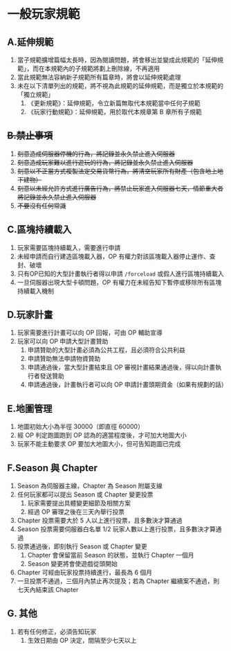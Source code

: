 # 一般玩家規範

## A.延伸規範

1. 當子規範擴增篇幅太長時，因為閱讀問題，將會移出並變成此規範的「延伸規範」，而在本規範內的子規範將劃上刪除線，不再適用
2. 當此規範無法容納新子規範所有篇章時，將會以延伸規範處理
3. 未在以下清單列出的規範，將不視為此規範的延伸規範，而是獨立於本規範的「獨立規範」
	1. 《更新規範》：延伸規範，令立新篇無取代本規範當中任何子規範
	2. 《玩家行動規範》：延伸規範，用於取代本規章第 B 章所有子規範

## ~~B.禁止事項~~

1. ~~刻意造成伺服器停機的行為，將記錄並永久禁止進入伺服器~~
2. ~~刻意造成玩家難以進行遊玩的行為，將記錄並永久禁止進入伺服器~~
3. ~~刻意以不正當方式複製法定交易貨幣行為，將清空玩家所有財產（包含地上地下建物）~~
4. ~~刻意以未經允許方式進行廣告行為，將禁止玩家進入伺服器七天，情節重大者將記錄並永久禁止進入伺服器~~
5. ~~不要沒有任何常識~~

## C.區塊持續載入

1. 玩家需要區塊持續載入，需要進行申請
2. 未經申請而自行建造區塊載入器，OP 有權力對該區塊載入器停止運作、查封、破壞
3. 只有OP已知的大型計畫執行者得以申請 `/forceload` 或假人進行區塊持續載入
4. 一旦伺服器出現大型卡頓問題，OP 有權力在未經告知下暫停或移除所有區塊持續載入機制

## D.玩家計畫

1. 玩家需要進行計畫可以向 OP 回報，可由 OP 輔助宣導
2. 玩家可以向 OP 申請大型計畫贊助
	1. 申請贊助的大型計畫必須為公共工程，且必須符合公共利益
	2. 申請贊助無法申請物資贊助
	3. 申請通過後，當大型計畫結束且 OP 審視計畫結果通過後，得以向計畫執行者發送贊助
	4. 申請通過後，計畫執行者可以向 OP 申請計畫頭期資金（如果有規劃的話）

## E.地圖管理

1. 地圖初始大小為半徑 30000（即直徑 60000）
2. 經 OP 判定跑圖跑到 OP 認為的適當程度後，才可加大地圖大小
3. 玩家不能主動要求 OP 要加大地圖大小，但可告知跑圖已完成

## F.Season 與 Chapter

1. Season 為伺服器主線，Chapter 為 Season 附屬支線
2. 任何玩家都可以提出 Season 或 Chapter 變更投票
	1. 玩家需要提出具體變更細節及相關方案
	2. 經過 OP 審理之後在三天內舉行投票
3. Chapter 投票需要大於 5 人以上進行投票，且多數決才算通過
4. Season 投票需要伺服器白名單 1/2 玩家人數以上進行投票，且多數決才算通過
5. 投票通過後，即刻執行 Season 或 Chapter 變更
	1. Chapter 會保留當前 Season 的狀態，並執行 Chapter 一個月
	2. Season 變更將會使遊戲從頭開始
6. Chapter 可經由玩家投票持續進行，最長為 6 個月
7. 一旦投票不通過，三個月內禁止再次提及；若為 Chapter 繼續案不通過，則七天內結束該 Chapter

## G. 其他

1. 若有任何修正，必須告知玩家
	1. 生效日期由 OP 決定，間隔至少七天以上

